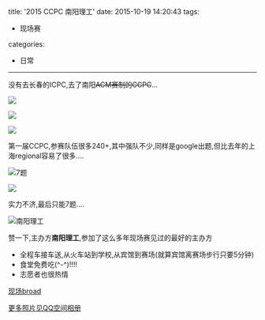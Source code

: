 title: '2015 CCPC 南阳理工'
date: 2015-10-19 14:20:43
tags:
- 现场赛

categories:
- 日常

---

没有去长春的ICPC,去了南阳~~ACM赛制的CCPC~~...

![](http://i13.tietuku.com/8e5846896d28bf57.jpg)

![](http://i13.tietuku.com/b67ed9e7950535c6.jpg)

![](http://i13.tietuku.com/ddb70ab36f593805.jpg)

第一届CCPC,参赛队伍很多240+,其中强队不少,同样是google出题,但比去年的上海regional容易了很多....

![7题](http://i13.tietuku.com/0e3b9ed084a1facb.jpg)

![](http://i13.tietuku.com/8e5846896d28bf57.jpg)

实力不济,最后只能7题....

![南阳理工](https://ooo.0o0.ooo/2015/10/19/562497acbe3c1.jpg)

赞一下,主办方**南阳理工**,参加了这么多年现场赛见过的最好的主办方

* 全程车接车送,从火车站到学校,从宾馆到赛场(就算宾馆离赛场步行只要5分钟)
* 食堂免费吃(\^\-\^)!!!!
* 志愿者也很热情

[现场broad](http://board.acmicpc.info/icpc2015/nyist_onsite.php)

[更多照片见QQ空间相册](http://1756942789.qzone.qq.com )
